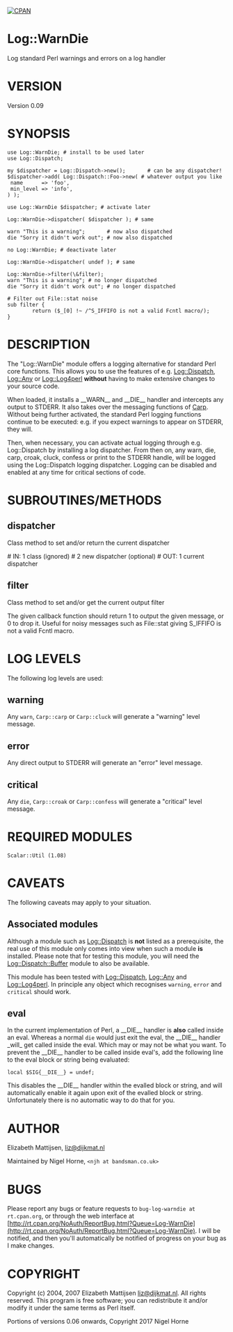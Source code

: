 [![CPAN](https://img.shields.io/cpan/v/Log-WarnDie.svg)](http://search.cpan.org/~nhorne/Log-WarnDie/)

# Log::WarnDie

Log standard Perl warnings and errors on a log handler

# VERSION

Version 0.09

# SYNOPSIS

    use Log::WarnDie; # install to be used later
    use Log::Dispatch;

    my $dispatcher = Log::Dispatch->new();       # can be any dispatcher!
    $dispatcher->add( Log::Dispatch::Foo->new( # whatever output you like
     name      => 'foo',
     min_level => 'info',
    ) );

    use Log::WarnDie $dispatcher; # activate later

    Log::WarnDie->dispatcher( $dispatcher ); # same

    warn "This is a warning";       # now also dispatched
    die "Sorry it didn't work out"; # now also dispatched

    no Log::WarnDie; # deactivate later

    Log::WarnDie->dispatcher( undef ); # same

    Log::WarnDie->filter(\&filter);
    warn "This is a warning"; # no longer dispatched
    die "Sorry it didn't work out"; # no longer dispatched

    # Filter out File::stat noise
    sub filter {
            return ($_[0] !~ /^S_IFFIFO is not a valid Fcntl macro/);
    }

# DESCRIPTION

The "Log::WarnDie" module offers a logging alternative for standard
Perl core functions.  This allows you to use the features of e.g.
[Log::Dispatch](https://metacpan.org/pod/Log::Dispatch), [Log::Any](https://metacpan.org/pod/Log::Any) or [Log::Log4perl](https://metacpan.org/pod/Log::Log4perl) **without** having to make extensive
changes to your source code.

When loaded, it installs a \_\_WARN\_\_ and \_\_DIE\_\_ handler and intercepts any
output to STDERR.  It also takes over the messaging functions of [Carp](https://metacpan.org/pod/Carp).
Without being further activated, the standard Perl logging functions continue
to be executed: e.g. if you expect warnings to appear on STDERR, they will.

Then, when necessary, you can activate actual logging through e.g.
Log::Dispatch by installing a log dispatcher.  From then on, any warn, die,
carp, croak, cluck, confess or print to the STDERR handle,  will be logged
using the Log::Dispatch logging dispatcher.  Logging can be disabled and
enabled at any time for critical sections of code.

# SUBROUTINES/METHODS

## dispatcher

Class method to set and/or return the current dispatcher

\# IN: 1 class (ignored)
\#     2 new dispatcher (optional)
\# OUT: 1 current dispatcher

## filter

Class method to set and/or get the current output filter

The given callback function should return 1 to output the given message, or 0
to drop it.
Useful for noisy messages such as File::stat giving S\_IFFIFO is not a valid Fcntl macro.

# LOG LEVELS

The following log levels are used:

## warning

Any `warn`, `Carp::carp` or `Carp::cluck` will generate a "warning" level
message.

## error

Any direct output to STDERR will generate an "error" level message.

## critical

Any `die`, `Carp::croak` or `Carp::confess` will generate a "critical"
level message.

# REQUIRED MODULES

    Scalar::Util (1.08)

# CAVEATS

The following caveats may apply to your situation.

## Associated modules

Although a module such as [Log::Dispatch](https://metacpan.org/pod/Log::Dispatch) is **not** listed as a prerequisite,
the real use of this module only comes into view when such a module **is**
installed.  Please note that for testing this module, you will need the
[Log::Dispatch::Buffer](https://metacpan.org/pod/Log::Dispatch::Buffer) module to also be available.

This module has been tested with
[Log::Dispatch](https://metacpan.org/pod/Log::Dispatch), [Log::Any](https://metacpan.org/pod/Log::Any) and [Log::Log4perl](https://metacpan.org/pod/Log::Log4perl).
In principle any object which recognises `warning`, `error` and `critical` should work.

## eval

In the current implementation of Perl, a \_\_DIE\_\_ handler is **also** called
inside an eval.  Whereas a normal `die` would just exit the eval, the \_\_DIE\_\_
handler \_will\_ get called inside the eval.  Which may or may not be what you
want.  To prevent the \_\_DIE\_\_ handler to be called inside eval's, add the
following line to the eval block or string being evaluated:

    local $SIG{__DIE__} = undef;

This disables the \_\_DIE\_\_ handler within the evalled block or string, and
will automatically enable it again upon exit of the evalled block or string.
Unfortunately there is no automatic way to do that for you.

# AUTHOR

Elizabeth Mattijsen, <liz@dijkmat.nl>

Maintained by Nigel Horne, `<njh at bandsman.co.uk>`

# BUGS

Please report any bugs or feature requests to `bug-log-warndie at rt.cpan.org`,
or through the web interface at
[http://rt.cpan.org/NoAuth/ReportBug.html?Queue=Log-WarnDie](http://rt.cpan.org/NoAuth/ReportBug.html?Queue=Log-WarnDie).
I will be notified, and then you'll
automatically be notified of progress on your bug as I make changes.

# COPYRIGHT

Copyright (c) 2004, 2007 Elizabeth Mattijsen <liz@dijkmat.nl>. All rights
reserved.  This program is free software; you can redistribute it and/or
modify it under the same terms as Perl itself.

Portions of versions 0.06 onwards, Copyright 2017 Nigel Horne
